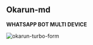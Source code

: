 ## Okarun-md
**WHATSAPP BOT MULTI DEVICE**


![okarun-turbo-form](https://github.com/user-attachments/assets/5ee1eca2-9063-4005-aafc-12d46f487cae)




